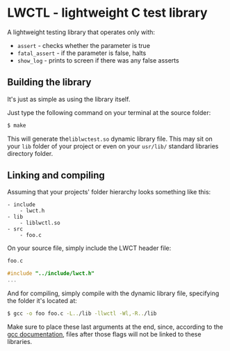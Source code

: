 # LWCTL - lightweight C test library

A lightweight testing library that operates only with:
* `assert` - checks whether the parameter is true
* `fatal_assert` - if the parameter is false, halts
* `show_log` - prints to screen if there was any false asserts

## Building the library

It's just as simple as using the library itself.

Just type the following command on your terminal at the source folder:

``` bash
$ make
```

This will generate the`liblwctest.so` dynamic library file. This may sit on your `lib` folder of your project or even on your `usr/lib/` standard libraries directory folder.

## Linking and compiling

Assuming that your projects' folder hierarchy looks something like this:

```
- include
	- lwct.h
- lib
	- liblwctl.so
- src
	- foo.c
```

On your source file, simply include the LWCT header file:

``` c
foo.c

#include "../include/lwct.h"
...
```

And for compiling, simply compile with the dynamic library file, specifying the folder it's located at:

``` bash
$ gcc -o foo foo.c -L../lib -llwctl -Wl,-R../lib
```

Make sure to place these last arguments at the end, since, according to the [gcc documentation](https://linux.die.net/man/1/gcc), files after those flags will not be linked to these libraries.
